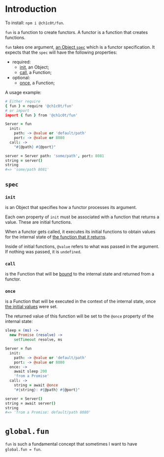 # Introduction

To install: `npm i @ch1c0t/fun`.

`fun` is a function to create functors. A functor is a function that creates functions.

`fun` takes one argument, [an Object `spec`](#spec) which is a functor specification.
It expects that the `spec` will have the following properties:

- required:
  - [init](#init), an Object;
  - [call](#call), a Function;
- optional:
  - [once](#once), a Function;

A usage example:

```coffee
# Either require
{ fun } = require '@ch1c0t/fun'
# or import
import { fun } from '@ch1c0t/fun'

Server = fun
  init:
    path: -> @value or 'default/path'
    port: -> @value or 8080
  call: ->
    "#{@path} #{@port}"

server = Server path: 'some/path', port: 8081
string = server()
string
#=> 'some/path 8081'
```

## `spec`

### `init`

is an Object that specifies how a functor processes its argument.

Each own property of `init` must be associated with a function that returns a value.
These are initial functions.

When a functor gets called, it executes its initial functions to obtain values
for the internal state of [the function that it returns](#call).

Inside of initial functions, `@value` refers to what was passed in the argument.
If nothing was passed, it is `undefined`.

### `call`

is the Function that will be [bound][bind] to the internal state and
returned from a functor.

[bind]: https://developer.mozilla.org/en-US/docs/Web/JavaScript/Reference/Global_objects/Function/bind

### `once`

is a Function that will be executed in the context of the internal state,
once [the initial values](#init) were set.

The returned value of this function will be set to the `@once` property
of the internal state:

```coffee
sleep = (ms) ->
  new Promise (resolve) ->
    setTimeout resolve, ms

Server = fun
  init:
    path: -> @value or 'default/path'
    port: -> @value or 8080
  once: ->
    await sleep 200
    'from a Promise'
  call: ->
    string = await @once
    "#{string}: #{@path} #{@port}"

server = Server()
string = await server()
string
#=> 'from a Promise: default/path 8080'
```

# `global.fun`

`fun` is such a fundamental concept that sometimes I want to have
`global.fun = fun`.
